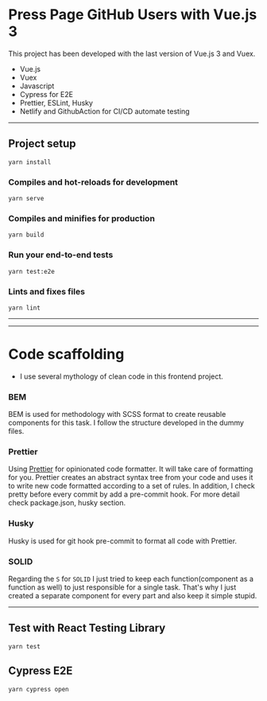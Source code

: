 # Press Page GitHub Users with Vue.js 3

This project has been developed with the last version of Vue.js 3 and Vuex.

- Vue.js
- Vuex
- Javascript
- Cypress for E2E
- Prettier, ESLint, Husky
- Netlify and GithubAction for CI/CD automate testing

---

## Project setup

```
yarn install
```

### Compiles and hot-reloads for development

```
yarn serve
```

### Compiles and minifies for production

```
yarn build
```

### Run your end-to-end tests

```
yarn test:e2e
```

### Lints and fixes files

```
yarn lint
```

---

---

# Code scaffolding

- I use several mythology of clean code in this frontend project.

### BEM

BEM is used for methodology with SCSS format to create reusable components for this task. I follow the structure developed in the dummy files.

### Prettier

Using [Prettier](https://prettier.io/) for opinionated code formatter.
It will take care of formatting for you.
Prettier creates an abstract syntax tree from your code and uses it to write new code formatted according to a set of rules.
In addition, I check pretty before every commit by add a pre-commit hook. For more detail check package.json, husky section.

### Husky

Husky is used for git hook pre-commit to format all code with Prettier.


### SOLID

Regarding the `S` for `SOLID` I just tried to keep each function(component as a function as well) to
just responsible for a single task. That's why I just created a separate component for every part
and also keep it simple stupid.

---

## Test with React Testing Library

`yarn test`

## Cypress E2E

`yarn cypress open`
